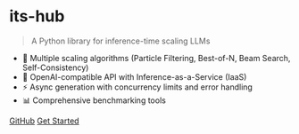 # its-hub

> A Python library for inference-time scaling LLMs

- 🔬 Multiple scaling algorithms (Particle Filtering, Best-of-N, Beam Search, Self-Consistency)
- 🚀 OpenAI-compatible API with Inference-as-a-Service (IaaS)
- ⚡ Async generation with concurrency limits and error handling
- 📊 Comprehensive benchmarking tools

[GitHub](https://ai-innovation.team/its_hub)
[Get Started](#quick-start-guide)